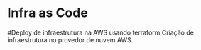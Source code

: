 # Infra as Code
#Deploy de infraestrutura na AWS usando terraform
Criação de infraestrutura no provedor de nuvem AWS.
